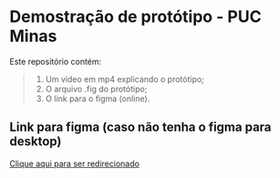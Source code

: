 # Demostração de protótipo - PUC Minas

Este repositório contém:

> 1.  Um vídeo em mp4 explicando o protótipo;
> 2.  O arquivo .fig do protótipo;
> 3.  O link para o figma (online).

## Link para figma (caso não tenha o figma para desktop)

[Clique aqui para ser redirecionado](https://www.figma.com/file/L0ME64Fd5eQQYjoJ4Vxy0H/chatbot?node-id=0%3A1&t=AZwwXPJ9f0QcHgLF-1)

